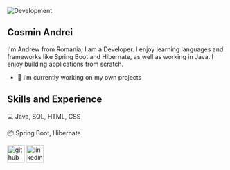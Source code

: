 ![Development](https://img.freepik.com/premium-vector/cloud-computing-concept_43778-430.jpg?w=1800)
## Cosmin Andrei
I'm Andrew from Romania, I am a Developer. I enjoy learning languages and frameworks like Spring Boot and Hibernate, as well as working in Java. I enjoy building applications from scratch.
- 🔭 I’m currently working on my own projects 
## Skills and Experience

:computer: Java, SQL, HTML, CSS

:package: Spring Boot, Hibernate
<br>




[<img src='https://cdn.jsdelivr.net/npm/simple-icons@3.0.1/icons/github.svg' alt='github' height='40'>](https://github.com/Andrew-Develops)  [<img src='https://cdn.jsdelivr.net/npm/simple-icons@3.0.1/icons/linkedin.svg' alt='linkedin' height='40'>](https://www.linkedin.com/in/https://www.linkedin.com/in/cosminfuica/)  
